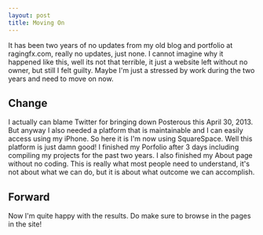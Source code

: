 ```yaml
---
layout: post
title: Moving On
---
```


It has been two years of no updates from my old blog and portfolio at ragingfx.com, really no updates, just none. I cannot imagine why it happened like this, well its not that terrible, it just a website left without no owner, but still I felt guilty. Maybe I'm just a stressed by work during the two years and need to move on now.

## Change

I actually can blame Twitter for bringing down Posterous this April 30, 2013. But anyway I also needed a platform that is maintainable and I can easily access using my iPhone. So here it is I'm now using SquareSpace. Well this platform is just damn good! I finished my Porfolio after 3 days including compiling my projects for the past two years. I also finished my About page without no coding. This is really what most people need to understand, it's not about what we can do, but it is about what outcome we can accomplish.

## Forward

Now I'm quite happy with the results. Do make sure to browse in the pages in the site!